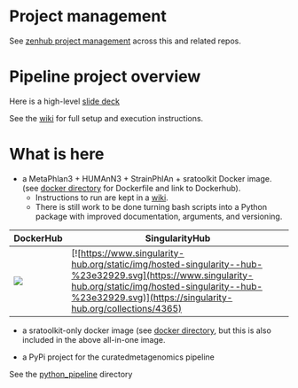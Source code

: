 # Project management

See [zenhub project management](https://app.zenhub.com/workspaces/cmd-project-management-5e3d745411e3ced1cfa8fbe9/board?repos=116720695,58228080,95220777,250843441) across this and related repos.

# Pipeline project overview

Here is a high-level [slide deck](https://www.dropbox.com/s/tawgf4l49190m4o/2020-05-20%20intro%20to%20NCI%201U01%20CA230551%20.pptx?dl=0)

See the [wiki](https://github.com/waldronlab/curatedmetagenomics/wiki/Environment-variables-and-invocation) for full setup and execution instructions.

# What is here

* a MetaPhlan3 + HUMAnN3 + StrainPhlAn + sratoolkit Docker image.  (see [docker directory](https://github.com/waldronlab/curatedmetagenomics/tree/master/docker/curatedMetagenomics) for Dockerfile and link to Dockerhub). 
    - Instructions to run are kept in a [wiki](https://github.com/waldronlab/curatedmetagenomics/wiki/Environment-variables-and-invocation). 
    - There is still work to be done turning bash scripts into a Python package with improved documentation, arguments, and versioning.

| DockerHub    | SingularityHub      |
|-	       |-		     |
| [![](https://images.microbadger.com/badges/version/waldronlab/curatedmetagenomics.svg)](https://hub.docker.com/repository/docker/waldronlab/curatedmetagenomics)		| [![https://www.singularity-hub.org/static/img/hosted-singularity--hub-%23e32929.svg](https://www.singularity-hub.org/static/img/hosted-singularity--hub-%23e32929.svg)](https://singularity-hub.org/collections/4365) |

* a sratoolkit-only docker image (see [docker directory](https://github.com/waldronlab/curatedmetagenomics/tree/master/docker/sratoolkit), but this is also included in the above all-in-one image. 

* a PyPi project for the curatedmetagenomics pipeline

See the [python_pipeline](https://github.com/waldronlab/curatedmetagenomics/tree/master/python_pipeline) directory